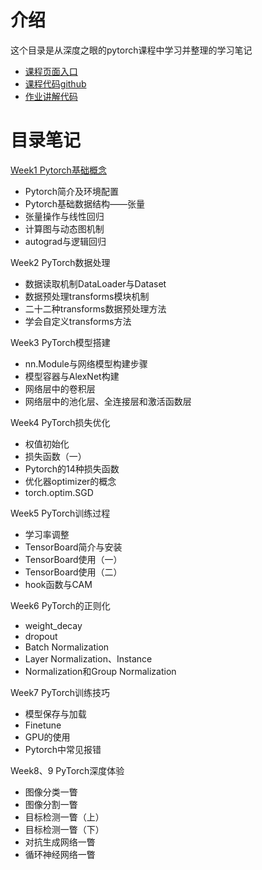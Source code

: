 # 介绍
这个目录是从深度之眼的pytorch课程中学习并整理的学习笔记

- [课程页面入口](https://ai.deepshare.net/detail/p_5df0ad9a09d37_qYqVmt85/6)
- [课程代码github](https://github.com/JansonYuan/Pytorch-Camp)
- [作业讲解代码](https://github.com/greebear/pytorch-learning)


# 目录笔记

[Week1 Pytorch基础概念](https://nbviewer.jupyter.org/github/shiqi-lu/Learn-AI/blob/master/pytorch_deepshare/week1.ipynb)
- Pytorch简介及环境配置
- Pytorch基础数据结构——张量
- 张量操作与线性回归
- 计算图与动态图机制
- autograd与逻辑回归

Week2 PyTorch数据处理
- 数据读取机制DataLoader与Dataset
- 数据预处理transforms模块机制
- 二十二种transforms数据预处理方法
- 学会自定义transforms方法

Week3 PyTorch模型搭建
- nn.Module与网络模型构建步骤
- 模型容器与AlexNet构建
- 网络层中的卷积层
- 网络层中的池化层、全连接层和激活函数层

Week4 PyTorch损失优化
- 权值初始化
- 损失函数（一）
- Pytorch的14种损失函数
- 优化器optimizer的概念
- torch.optim.SGD

Week5 PyTorch训练过程
- 学习率调整
- TensorBoard简介与安装
- TensorBoard使用（一）
- TensorBoard使用（二）
- hook函数与CAM

Week6 PyTorch的正则化
- weight_decay
- dropout
- Batch Normalization
- Layer Normalization、Instance
- Normalization和Group Normalization

Week7 PyTorch训练技巧
- 模型保存与加载
- Finetune
- GPU的使用
- Pytorch中常见报错

Week8、9 PyTorch深度体验
- 图像分类一瞥
- 图像分割一瞥
- 目标检测一瞥（上）
- 目标检测一瞥（下）
- 对抗生成网络一瞥
- 循环神经网络一瞥